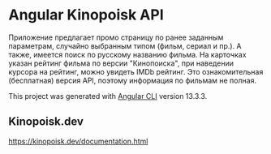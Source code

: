 # Angular Kinopoisk API

Приложение предлагает промо страницу по ранее заданным параметрам, случайно выбранным типом (фильм, сериал и пр.).
А также, имеется поиск по русскому названию фильма.
На карточках указан рейтинг фильма по версии "Кинопоиска", при наведении курсора на рейтинг, можно увидеть IMDb рейтинг.
Это ознакомительная (бесплатная) версия API, поэтому информация по фильмам не полная.

This project was generated with [Angular CLI](https://github.com/angular/angular-cli) version 13.3.3.

## Kinopoisk.dev
https://kinopoisk.dev/documentation.html
